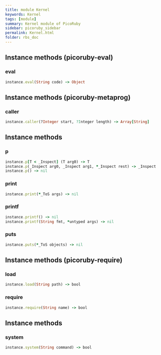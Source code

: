 ```yaml
---
title: module Kernel
keywords: Kernel
tags: [module]
summary: Kernel module of PicoRuby
sidebar: picoruby_sidebar
permalink: Kernel.html
folder: rbs_doc
---
```

## Instance methods (picoruby-eval)
### eval

```ruby
instance.eval(String code) -> Object
```
## Instance methods (picoruby-metaprog)
### caller

```ruby
instance.caller(?Integer start, ?Integer length) -> Array[String]
```
## Instance methods
### p

```ruby
instance.p[T < _Inspect] (T arg0) -> T
instance.p(_Inspect arg0, _Inspect arg1, *_Inspect rest) -> _Inspect
instance.p() -> nil
```
### print

```ruby
instance.print(*_ToS args) -> nil
```
### printf

```ruby
instance.printf() -> nil
instance.printf(String fmt, *untyped args) -> nil
```
### puts

```ruby
instance.puts(*_ToS objects) -> nil
```
## Instance methods (picoruby-require)
### load

```ruby
instance.load(String path) -> bool
```
### require

```ruby
instance.require(String name) -> bool
```
## Instance methods
### system

```ruby
instance.system(String command) -> bool
```
